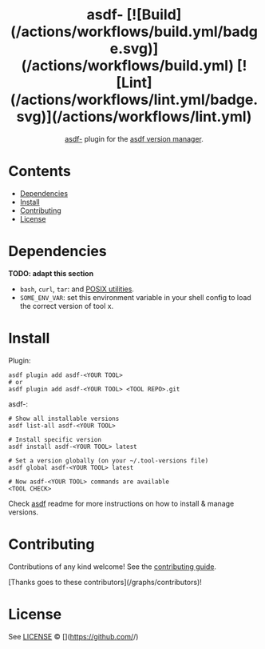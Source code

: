 <div align="center">

# asdf-<YOUR TOOL> [![Build](<TOOL REPO>/actions/workflows/build.yml/badge.svg)](<TOOL REPO>/actions/workflows/build.yml) [![Lint](<TOOL REPO>/actions/workflows/lint.yml/badge.svg)](<TOOL REPO>/actions/workflows/lint.yml)

[asdf-<YOUR TOOL>](<TOOL HOMEPAGE>) plugin for the [asdf version manager](https://asdf-vm.com).

</div>

# Contents

- [Dependencies](#dependencies)
- [Install](#install)
- [Contributing](#contributing)
- [License](#license)

# Dependencies

**TODO: adapt this section**

- `bash`, `curl`, `tar`: and [POSIX utilities](https://pubs.opengroup.org/onlinepubs/9699919799/idx/utilities.html).
- `SOME_ENV_VAR`: set this environment variable in your shell config to load the correct version of tool x.

# Install

Plugin:

```shell
asdf plugin add asdf-<YOUR TOOL>
# or
asdf plugin add asdf-<YOUR TOOL> <TOOL REPO>.git
```

asdf-<YOUR TOOL>:

```shell
# Show all installable versions
asdf list-all asdf-<YOUR TOOL>

# Install specific version
asdf install asdf-<YOUR TOOL> latest

# Set a version globally (on your ~/.tool-versions file)
asdf global asdf-<YOUR TOOL> latest

# Now asdf-<YOUR TOOL> commands are available
<TOOL CHECK>
```

Check [asdf](https://github.com/asdf-vm/asdf) readme for more instructions on how to
install & manage versions.

# Contributing

Contributions of any kind welcome! See the [contributing guide](contributing.md).

[Thanks goes to these contributors](<TOOL REPO>/graphs/contributors)!

# License

See [LICENSE](LICENSE) © [<YOUR NAME>](https://github.com/<YOUR GIT USERNAME>/)
